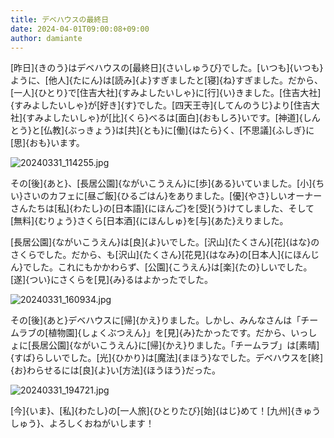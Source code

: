 ```yaml
---
title: デベハウスの最終日
date: 2024-04-01T09:00:08+09:00
author: damiante
---
```

[昨日]{きのう}はデベハウスの[最終日]{さいしゅうび}でした。[いつも]{いつも}ように、[他人]{たにん}は[読み]{よ}すぎましたと[寝]{ね}すぎました。だから、[一人]{ひとり}で[住吉大社]{すみよしたいしゃ}に[行]{い}きました。[住吉大社]{すみよしたいしゃ}が[好き]{す}でした。[四天王寺]{してんのうじ}より[住吉大社]{すみよしたいしゃ}が[比]{くら}べるは[面白]{おもしろ}いです。[神道]{しんとう}と[仏教]{ぶっきょう}は[共]{とも}に[働]{はたら}く、[不思議]{ふしぎ}に[思]{おも}います。

![20240331_114255.jpg](https://github.com/devhou-se/www-jp/assets/12438044/1429df17-f4c1-4b5a-b60a-bbd416e37cd6)

その[後]{あと}、[長居公園]{ながいこうえん}に[歩]{ある}いていました。[小]{ちい}さいのカフェに[昼ご飯]{ひるごはん}をありました。[優]{やさ}しいオーナーさんたちは[私]{わたし}の[日本語]{にほんご}を[受]{う}けてしました、そして[無料]{むりょう}さくら[日本酒]{にほんしゅ}を[与]{あた}えりました。

[長居公園]{ながいこうえん}は[良]{よ}いでした。[沢山]{たくさん}[花]{はな}のさくらでした。だから、も[沢山]{たくさん}[花見]{はなみ}の[日本人]{にほんじん}でした。これにもかかわらず、[公園]{こうえん}は[楽]{たの}しいでした。[遂]{つい}にさくらを[見]{み}るはよかったでした。

![20240331_160934.jpg](https://github.com/devhou-se/www-jp/assets/12438044/e07ef3b8-5191-436a-92ea-d0a938df3a46)

その[後]{あと}デベハウスに[帰]{かえ}りました。しかし、みんなさんは「チームラブの[植物園]{しょくぶつえん}」を[見]{み}たかったです。だから、いっしょに[長居公園]{ながいこうえん}に[帰]{かえ}りました。「チームラブ」は[素晴]{すば}らしいでした。[光]{ひかり}は[魔法]{まほう}なでした。デベハウスを[終]{お}わらせるには[良]{よ}い[方法]{ほうほう}だった。

![20240331_194721.jpg](https://github.com/devhou-se/www-jp/assets/12438044/b10aeb24-5991-41e3-bb7c-b87655e99dde)

[今]{いま}、[私]{わたし}の[一人旅]{ひとりたび}[始]{はじ}めて！[九州]{きゅうしゅう}、よろしくおねがいします！